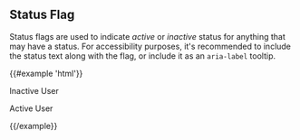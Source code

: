 ## Status Flag

Status flags are used to indicate *active* or *inactive* status for anything that may have a status. For accessibility purposes, it's recommended to include the status text along with the flag, or include it as an `aria-label` tooltip.

{{#example 'html'}}
<!-- hide -->
<p>
<!-- /hide -->
  <span class="status-flag tooltip" aria-label="Inactive"></span> Inactive User
<!-- hide -->
</p>
<p>
<!-- /hide -->
  <span class="status-flag status-flag--active tooltip" aria-label="Active"></span> Active User
<!-- hide -->
</p>
<!-- /hide -->
{{/example}}
